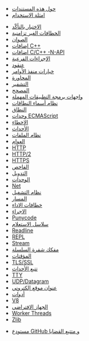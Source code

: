 <!--
  NB(chrisdickinson): if you move this file, be sure to update
  tools/doc/html.js to point at the new location.
-->

<!--introduced_in=v0.10.0-->

* [حول هذه المستندات](documentation.html)
* [امثلة الاستخدام](synopsis.html)

<div class="line"></div>

* [الاختبار بالتأكّد](assert.html)
* [الخطافات الغير تزامنية](async_hooks.html)
* [الصوان](buffer.html)
* [إضافات C++](addons.html)
* [اضافات C/C++ -N-API](n-api.html)
* [الإجراءات الفرعية](child_process.html)
* [عنقود](cluster.html)
* [خيارات منفذ الأوامر](cli.html)
* [المحاورة](console.html)
* [التشفير](crypto.html)
* [المصحح](debugger.html)
* [واجهات برمجة التطبيقات المهملة](deprecations.html)
* [نظام أسماء النطاقات](dns.html)
* [النطاق](domain.html)
* [وحدات ECMAScript](esm.html)
* [الاخطاء](errors.html)
* [الأحداث](events.html)
* [نظام الملفات](fs.html)
* [العوام](globals.html)
* [HTTP](http.html)
* [HTTP/2](http2.html)
* [HTTPS](https.html)
* [الفاحص](inspector.html)
* [التدويل](intl.html)
* [الوحدات](modules.html)
* [Net](net.html)
* [ نظام التشغيل](os.html)
* [المسار](path.html)
* [خطافات الاداء](perf_hooks.html)
* [الاجراء](process.html)
* [Punycode](punycode.html)
* [سلاسل الاستعلام](querystring.html)
* [Readline](readline.html)
* [REPL](repl.html)
* [Stream](stream.html)
* [مفكك شفرة السلسلة](string_decoder.html)
* [المؤقتات](timers.html)
* [TLS/SSL](tls.html)
* [تتبع الأحداث](tracing.html)
* [TTY](tty.html)
* [UDP/Datagram](dgram.html)
* [عنوان موقع إلكتروني](url.html)
* [أدوات](util.html)
* [V8](v8.html)
* [الجهاز الإفتراضي](vm.html)
* [Worker Threads](worker_threads.html)
* [Zlib](zlib.html)

<div class="line"></div>

* [مستودع GitHub و متتبع القضايا](https://github.com/nodejs/node)
